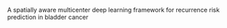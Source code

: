 A spatially aware multicenter deep learning framework for recurrence risk prediction in bladder cancer

